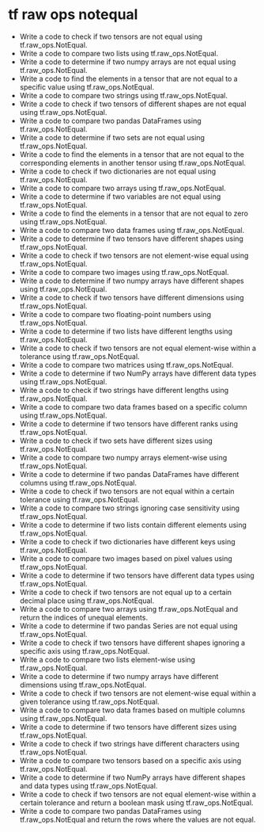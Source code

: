 # tf raw ops notequal

- Write a code to check if two tensors are not equal using tf.raw_ops.NotEqual.
- Write a code to compare two lists using tf.raw_ops.NotEqual.
- Write a code to determine if two numpy arrays are not equal using tf.raw_ops.NotEqual.
- Write a code to find the elements in a tensor that are not equal to a specific value using tf.raw_ops.NotEqual.
- Write a code to compare two strings using tf.raw_ops.NotEqual.
- Write a code to check if two tensors of different shapes are not equal using tf.raw_ops.NotEqual.
- Write a code to compare two pandas DataFrames using tf.raw_ops.NotEqual.
- Write a code to determine if two sets are not equal using tf.raw_ops.NotEqual.
- Write a code to find the elements in a tensor that are not equal to the corresponding elements in another tensor using tf.raw_ops.NotEqual.
- Write a code to check if two dictionaries are not equal using tf.raw_ops.NotEqual.
- Write a code to compare two arrays using tf.raw_ops.NotEqual.
- Write a code to determine if two variables are not equal using tf.raw_ops.NotEqual.
- Write a code to find the elements in a tensor that are not equal to zero using tf.raw_ops.NotEqual.
- Write a code to compare two data frames using tf.raw_ops.NotEqual.
- Write a code to determine if two tensors have different shapes using tf.raw_ops.NotEqual.
- Write a code to check if two tensors are not element-wise equal using tf.raw_ops.NotEqual.
- Write a code to compare two images using tf.raw_ops.NotEqual.
- Write a code to determine if two numpy arrays have different shapes using tf.raw_ops.NotEqual.
- Write a code to check if two tensors have different dimensions using tf.raw_ops.NotEqual.
- Write a code to compare two floating-point numbers using tf.raw_ops.NotEqual.
- Write a code to determine if two lists have different lengths using tf.raw_ops.NotEqual.
- Write a code to check if two tensors are not equal element-wise within a tolerance using tf.raw_ops.NotEqual.
- Write a code to compare two matrices using tf.raw_ops.NotEqual.
- Write a code to determine if two NumPy arrays have different data types using tf.raw_ops.NotEqual.
- Write a code to check if two strings have different lengths using tf.raw_ops.NotEqual.
- Write a code to compare two data frames based on a specific column using tf.raw_ops.NotEqual.
- Write a code to determine if two tensors have different ranks using tf.raw_ops.NotEqual.
- Write a code to check if two sets have different sizes using tf.raw_ops.NotEqual.
- Write a code to compare two numpy arrays element-wise using tf.raw_ops.NotEqual.
- Write a code to determine if two pandas DataFrames have different columns using tf.raw_ops.NotEqual.
- Write a code to check if two tensors are not equal within a certain tolerance using tf.raw_ops.NotEqual.
- Write a code to compare two strings ignoring case sensitivity using tf.raw_ops.NotEqual.
- Write a code to determine if two lists contain different elements using tf.raw_ops.NotEqual.
- Write a code to check if two dictionaries have different keys using tf.raw_ops.NotEqual.
- Write a code to compare two images based on pixel values using tf.raw_ops.NotEqual.
- Write a code to determine if two tensors have different data types using tf.raw_ops.NotEqual.
- Write a code to check if two tensors are not equal up to a certain decimal place using tf.raw_ops.NotEqual.
- Write a code to compare two arrays using tf.raw_ops.NotEqual and return the indices of unequal elements.
- Write a code to determine if two pandas Series are not equal using tf.raw_ops.NotEqual.
- Write a code to check if two tensors have different shapes ignoring a specific axis using tf.raw_ops.NotEqual.
- Write a code to compare two lists element-wise using tf.raw_ops.NotEqual.
- Write a code to determine if two numpy arrays have different dimensions using tf.raw_ops.NotEqual.
- Write a code to check if two tensors are not element-wise equal within a given tolerance using tf.raw_ops.NotEqual.
- Write a code to compare two data frames based on multiple columns using tf.raw_ops.NotEqual.
- Write a code to determine if two tensors have different sizes using tf.raw_ops.NotEqual.
- Write a code to check if two strings have different characters using tf.raw_ops.NotEqual.
- Write a code to compare two tensors based on a specific axis using tf.raw_ops.NotEqual.
- Write a code to determine if two NumPy arrays have different shapes and data types using tf.raw_ops.NotEqual.
- Write a code to check if two tensors are not equal element-wise within a certain tolerance and return a boolean mask using tf.raw_ops.NotEqual.
- Write a code to compare two pandas DataFrames using tf.raw_ops.NotEqual and return the rows where the values are not equal.